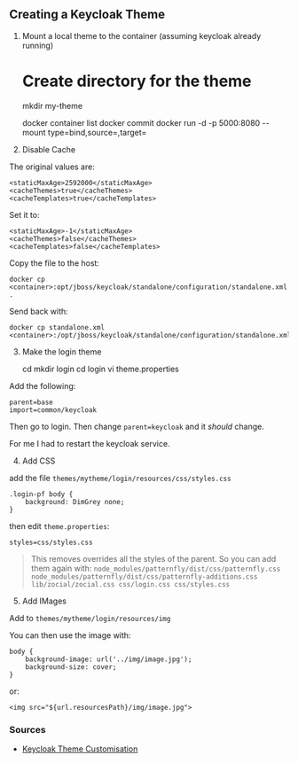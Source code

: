 ## Creating a Keycloak Theme

1. Mount a local theme to the container (assuming keycloak already running)

    # Create directory for the theme
    mkdir my-theme

    docker container list
    docker commit <running-container-id> <commit-name>
    docker run -d -p 5000:8080 --mount type=bind,source=<my-source>,target=<my-target> <commit-name>

2. Disable Cache

The original values are:

    <staticMaxAge>2592000</staticMaxAge>
    <cacheThemes>true</cacheThemes>
    <cacheTemplates>true</cacheTemplates>

Set it to:

    <staticMaxAge>-1</staticMaxAge>
    <cacheThemes>false</cacheThemes>
    <cacheTemplates>false</cacheTemplates>

Copy the file to the host:

    docker cp <container>:opt/jboss/keycloak/standalone/configuration/standalone.xml .

Send  back with:

    docker cp standalone.xml <container>:/opt/jboss/keycloak/standalone/configuration/standalone.xml

3. Make the login theme

    cd <my-theme>
    mkdir login
    cd login
    vi theme.properties

Add the following:

    parent=base
    import=common/keycloak

Then go to login. Then change `parent=keycloak` and it _should_ change.

For me I had to restart the keycloak service.

4. Add CSS

add the file `themes/mytheme/login/resources/css/styles.css`

    .login-pf body {
        background: DimGrey none;
    }

then edit `theme.properties`:

    styles=css/styles.css

> This removes overrides all the styles of the parent. So you can add them again with: `node_modules/patternfly/dist/css/patternfly.css node_modules/patternfly/dist/css/patternfly-additions.css lib/zocial/zocial.css css/login.css css/styles.css`

5. Add IMages

Add to `themes/mytheme/login/resources/img`

You can then use the image with:

    body {
        background-image: url('../img/image.jpg');
        background-size: cover;
    }

or:

    <img src="${url.resourcesPath}/img/image.jpg">


### Sources

* [Keycloak Theme Customisation](https://www.keycloak.org/docs/latest/server_development/index.html#theme-types)